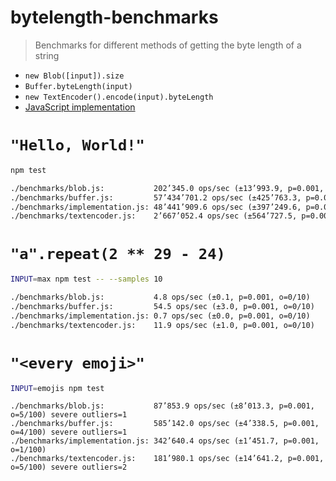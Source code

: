 # bytelength-benchmarks

> Benchmarks for different methods of getting the byte length of a string

- `new Blob([input]).size`
- `Buffer.byteLength(input)`
- `new TextEncoder().encode(input).byteLength`
- [JavaScript implementation](./implementation.js)

# `"Hello, World!"`

```sh
npm test
```
```txt
./benchmarks/blob.js:           202’345.0 ops/sec (±13’993.9, p=0.001, o=0/100)
./benchmarks/buffer.js:         57’434’701.2 ops/sec (±425’763.3, p=0.001, o=9/100) severe outliers=5
./benchmarks/implementation.js: 48’441’909.6 ops/sec (±397’249.6, p=0.001, o=5/100) severe outliers=2
./benchmarks/textencoder.js:    2’667’052.4 ops/sec (±564’727.5, p=0.001, o=6/100) severe outliers=2
```

# `"a".repeat(2 ** 29 - 24)`

```sh
INPUT=max npm test -- --samples 10
```
```txt
./benchmarks/blob.js:           4.8 ops/sec (±0.1, p=0.001, o=0/10)
./benchmarks/buffer.js:         54.5 ops/sec (±3.0, p=0.001, o=0/10)
./benchmarks/implementation.js: 0.7 ops/sec (±0.0, p=0.001, o=0/10)
./benchmarks/textencoder.js:    11.9 ops/sec (±1.0, p=0.001, o=0/10)
```

# `"<every emoji>"`

```sh
INPUT=emojis npm test
```
```
./benchmarks/blob.js:           87’853.9 ops/sec (±8’013.3, p=0.001, o=5/100) severe outliers=1
./benchmarks/buffer.js:         585’142.0 ops/sec (±4’338.5, p=0.001, o=4/100) severe outliers=1
./benchmarks/implementation.js: 342’640.4 ops/sec (±1’451.7, p=0.001, o=1/100)
./benchmarks/textencoder.js:    181’980.1 ops/sec (±14’641.2, p=0.001, o=5/100) severe outliers=2
```
